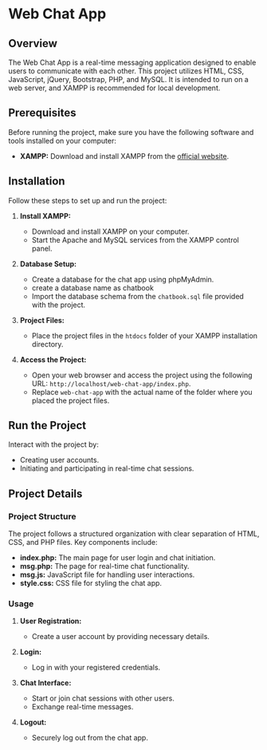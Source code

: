 # Web Chat App


## Overview

The Web Chat App is a real-time messaging application designed to enable users to communicate with each other. This project utilizes HTML, CSS, JavaScript, jQuery, Bootstrap, PHP, and MySQL. It is intended to run on a web server, and XAMPP is recommended for local development.

## Prerequisites

Before running the project, make sure you have the following software and tools installed on your computer:

- **XAMPP:** Download and install XAMPP from the [official website](https://www.apachefriends.org/index.html).

## Installation

Follow these steps to set up and run the project:

1. **Install XAMPP:**
   - Download and install XAMPP on your computer.
   - Start the Apache and MySQL services from the XAMPP control panel.

2. **Database Setup:**
   - Create a database for the chat app using phpMyAdmin.
   - create a database name as chatbook
   - Import the database schema from the `chatbook.sql` file provided with the project.

3. **Project Files:**
   - Place the project files in the `htdocs` folder of your XAMPP installation directory.

4. **Access the Project:**
   - Open your web browser and access the project using the following URL: `http://localhost/web-chat-app/index.php`.
   - Replace `web-chat-app` with the actual name of the folder where you placed the project files.

## Run the Project

Interact with the project by:

- Creating user accounts.
- Initiating and participating in real-time chat sessions.

## Project Details

### Project Structure

The project follows a structured organization with clear separation of HTML, CSS, and PHP files. Key components include:

- **index.php:** The main page for user login and chat initiation.
- **msg.php:** The page for real-time chat functionality.
- **msg.js:** JavaScript file for handling user interactions.
- **style.css:** CSS file for styling the chat app.

### Usage

1. **User Registration:**
   - Create a user account by providing necessary details.

2. **Login:**
   - Log in with your registered credentials.

3. **Chat Interface:**
   - Start or join chat sessions with other users.
   - Exchange real-time messages.

4. **Logout:**
   - Securely log out from the chat app.
